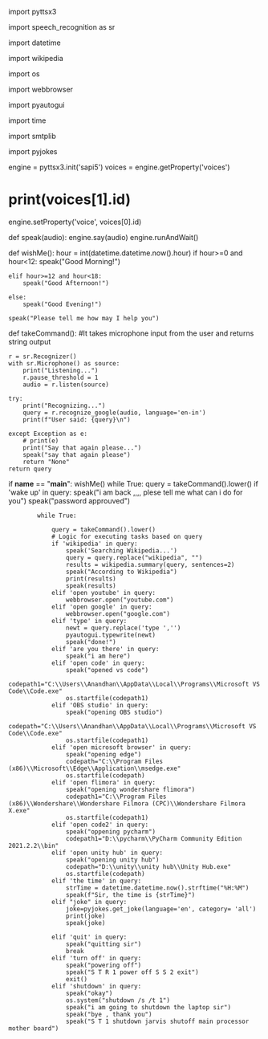 import pyttsx3 

import speech_recognition as sr 

import datetime

import wikipedia 

import os

import webbrowser

import pyautogui

import time

import smtplib

import pyjokes


engine = pyttsx3.init('sapi5')
voices = engine.getProperty('voices')
# print(voices[1].id)
engine.setProperty('voice', voices[0].id)


def speak(audio):
    engine.say(audio)
    engine.runAndWait()


def wishMe():
    hour = int(datetime.datetime.now().hour)
    if hour>=0 and hour<12:
        speak("Good Morning!")

    elif hour>=12 and hour<18:
        speak("Good Afternoon!")   

    else:
        speak("Good Evening!")

    speak("Please tell me how may I help you")      

        


             

def takeCommand():
    #It takes microphone input from the user and returns string output

    r = sr.Recognizer()
    with sr.Microphone() as source:
        print("Listening...")
        r.pause_threshold = 1
        audio = r.listen(source)

    try:
        print("Recognizing...")    
        query = r.recognize_google(audio, language='en-in')
        print(f"User said: {query}\n")

    except Exception as e:
        # print(e)    
        print("Say that again please...")
        speak("say that again please")  
        return "None"
    return query




if __name__ == "__main__":
    wishMe()
    while True:
        query = takeCommand().lower()
        if 'wake up' in query:
            speak("i am back ,,,, plese tell me what can i do for you")
            speak("password approuved")


            while True:
        
                query = takeCommand().lower()
                # Logic for executing tasks based on query
                if 'wikipedia' in query:
                    speak('Searching Wikipedia...')
                    query = query.replace("wikipedia", "")
                    results = wikipedia.summary(query, sentences=2)
                    speak("According to Wikipedia")
                    print(results)
                    speak(results)
                elif 'open youtube' in query:
                    webbrowser.open("youtube.com")
                elif 'open google' in query:
                    webbrowser.open("google.com")
                elif 'type' in query:
                    newt = query.replace('type ','')
                    pyautogui.typewrite(newt)
                    speak("done!")
                elif 'are you there' in query:
                    speak("i am here")
                elif 'open code' in query:
                    speak("opened vs code")
                    codepath1="C:\\Users\\Anandhan\\AppData\\Local\\Programs\\Microsoft VS Code\\Code.exe"
                    os.startfile(codepath1)
                elif 'OBS studio' in query:
                    speak("opening OBS studio")
                    codepath="C:\\Users\\Anandhan\\AppData\\Local\\Programs\\Microsoft VS Code\\Code.exe"
                    os.startfile(codepath1)
                elif 'open microsoft browser' in query:
                    speak("opening edge")
                    codepath="C:\\Program Files (x86)\\Microsoft\\Edge\\Application\\msedge.exe"
                    os.startfile(codepath)
                elif 'open flimora' in query:
                    speak("opening wondershare flimora")
                    codepath1="C:\\Program Files (x86)\\Wondershare\\Wondershare Filmora (CPC)\\Wondershare Filmora X.exe"
                    os.startfile(codepath1)
                elif 'open code2' in query:
                    speak("oppening pycharm")
                    codepath1="D:\\pycharm\\PyCharm Community Edition 2021.2.2\\bin"
                elif 'open unity hub' in query:
                    speak("opening unity hub")
                    codepath="D:\\unity\\unity hub\\Unity Hub.exe"
                    os.startfile(codepath)
                elif 'the time' in query:
                    strTime = datetime.datetime.now().strftime("%H:%M")    
                    speak(f"Sir, the time is {strTime}") 
                elif "joke" in query:
                    joke=pyjokes.get_joke(language='en', category= 'all')
                    print(joke)
                    speak(joke)
                       
                elif 'quit' in query:
                    speak("quitting sir")
                    break
                elif 'turn off' in query:
                    speak("powering off")
                    speak("S T R 1 power off S S 2 exit")
                    exit()
                elif 'shutdown' in query:
                    speak("okay")
                    os.system("shutdown /s /t 1")
                    speak("i am going to shutdown the laptop sir")
                    speak("bye , thank you")
                    speak("S T 1 shutdown jarvis shutoff main processor mother board")
